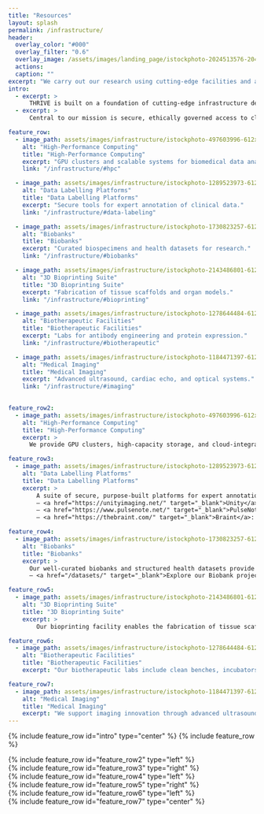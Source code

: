 ```yaml
---
title: "Resources"
layout: splash
permalink: /infrastructure/
header:
  overlay_color: "#000"
  overlay_filter: "0.6"
  overlay_image: /assets/images/landing_page/istockphoto-2024513576-2048x2048.jpg
  actions:
  caption: ""
excerpt: "We carry out our research using cutting-edge facilities and advanced resources that enable innovation in digital health, diagnostics, and therapeutics."
intro: 
  - excerpt: >
      THRIVE is built on a foundation of cutting-edge infrastructure designed to accelerate translational healthcare innovation. From high-performance computing and advanced medical imaging to bespoke data annotation platforms and biotherapeutic laboratories, our facilities empower interdisciplinary teams to move seamlessly from discovery to impact.
  - excerpt: >
      Central to our mission is secure, ethically governed access to clinical data and biobanking resources, enabling scalable, reproducible, and patient-centred research at regional, national, and global levels.

feature_row:
  - image_path: assets/images/infrastructure/istockphoto-497603996-612x612.jpg
    alt: "High-Performance Computing"
    title: "High-Performance Computing"
    excerpt: "GPU clusters and scalable systems for biomedical data analysis."
    link: "/infrastructure/#hpc"

  - image_path: assets/images/infrastructure/istockphoto-1289523973-612x612.jpg
    alt: "Data Labelling Platforms"
    title: "Data Labelling Platforms"
    excerpt: "Secure tools for expert annotation of clinical data."
    link: "/infrastructure/#data-labeling"

  - image_path: assets/images/infrastructure/istockphoto-1730823257-612x612.jpg
    alt: "Biobanks"
    title: "Biobanks"
    excerpt: "Curated biospecimens and health datasets for research."
    link: "/infrastructure/#biobanks"

  - image_path: assets/images/infrastructure/istockphoto-2143486801-612x612.jpg
    alt: "3D Bioprinting Suite"
    title: "3D Bioprinting Suite"
    excerpt: "Fabrication of tissue scaffolds and organ models."
    link: "/infrastructure/#bioprinting"

  - image_path: assets/images/infrastructure/istockphoto-1278644484-612x612.jpg
    alt: "Biotherapeutic Facilities"
    title: "Biotherapeutic Facilities"
    excerpt: "Labs for antibody engineering and protein expression."
    link: "/infrastructure/#biotherapeutic"

  - image_path: assets/images/infrastructure/istockphoto-1184471397-612x612.jpg
    alt: "Medical Imaging"
    title: "Medical Imaging"
    excerpt: "Advanced ultrasound, cardiac echo, and optical systems."
    link: "/infrastructure/#imaging"
    

feature_row2:
  - image_path: assets/images/infrastructure/istockphoto-497603996-612x612.jpg
    alt: "High-Performance Computing"
    title: "High-Performance Computing"
    excerpt: >
      We provide GPU clusters, high-capacity storage, and cloud-integrated systems for scalable biomedical data analysis and model training. These resources enable rapid AI model development, large-scale data processing, and secure handling of clinical datasets for translational healthcare research.

feature_row3:
  - image_path: assets/images/infrastructure/istockphoto-1289523973-612x612.jpg
    alt: "Data Labelling Platforms"
    title: "Data Labelling Platforms"
    excerpt: >
        A suite of secure, purpose-built platforms for expert annotation of clinical signals and images. These tools support collaborative workflows and integrate with both cloud and NAS environments.<br><br>
        – <a href="https://unityimaging.net/" target="_blank">Unity</a>: browser-based annotation of echocardiographic sequences<br>
        – <a href="https://www.pulsenote.net/" target="_blank">PulseNote</a>: multimodal annotation of biological signals such as ECG and EEG<br>
        – <a href="https://thebraint.com/" target="_blank">Braint</a>: annotation workspace for traumatic brain ingury

feature_row4:
  - image_path: assets/images/infrastructure/istockphoto-1730823257-612x612.jpg
    alt: "Biobanks"
    title: "Biobanks"
    excerpt: >
      Our well-curated biobanks and structured health datasets provide researchers with ethically governed access to biospecimens, imaging, and linked clinical data.<br><br>
      – <a href="/datasets/" target="_blank">Explore our Biobank project</a>

feature_row5:
  - image_path: assets/images/infrastructure/istockphoto-2143486801-612x612.jpg
    alt: "3D Bioprinting Suite"
    title: "3D Bioprinting Suite"
    excerpt: >
        Our bioprinting facility enables the fabrication of tissue scaffolds and organ models to support regenerative medicine and therapeutic development. These technologies are used in conjunction with imaging and drug delivery platforms.

feature_row6:
  - image_path: assets/images/infrastructure/istockphoto-1278644484-612x612.jpg
    alt: "Biotherapeutic Facilities"
    title: "Biotherapeutic Facilities"
    excerpt: "Our biotherapeutic labs include clean benches, incubators, and protein purification systems to support advanced cell culture, antibody engineering, and therapeutic development."

feature_row7:
  - image_path: assets/images/infrastructure/istockphoto-1184471397-612x612.jpg
    alt: "Medical Imaging"
    title: "Medical Imaging"
    excerpt: "We support imaging innovation through advanced ultrasound, cardiac echo, and optical systems—integrated with AI-driven analytics for translational research."
---
```


{% include feature_row id="intro" type="center" %}
{% include feature_row %}

<div id="hpc">
  {% include feature_row id="feature_row2" type="left" %}
</div>

<div id="data-labeling">
  {% include feature_row id="feature_row3" type="right" %}
</div>

<div id="biobanks">
  {% include feature_row id="feature_row4" type="left" %}
</div>

<div id="bioprinting">
  {% include feature_row id="feature_row5" type="right" %}
</div>

<div id="biotherapeutic">
  {% include feature_row id="feature_row6" type="left" %}
</div>

<div id="imaging">
  {% include feature_row id="feature_row7" type="center" %}
</div>



